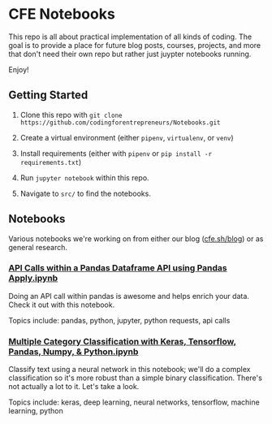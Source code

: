 # CFE Notebooks
This repo is all about practical implementation of all kinds of coding. The goal is to provide a place for future blog posts, courses, projects, and more that don't need their own repo but rather just juypter notebooks running.

Enjoy!


## Getting Started

1. Clone this repo with `git clone https://github.com/codingforentrepreneurs/Notebooks.git`

2. Create a virtual environment (either `pipenv`, `virtualenv`, or `venv`)

3. Install requirements (either with `pipenv` or `pip install -r requirements.txt`)

4. Run `jupyter notebook` within this repo.

5. Navigate to `src/` to find the notebooks.


## Notebooks
Various notebooks we're working on from either our blog ([cfe.sh/blog](https://cfe.sh/blog)) or as general research.

### [API Calls within a Pandas Dataframe API using Pandas Apply.ipynb](./src/API%20Calls%20within%20a%20Pandas%20Dataframe%20API%20using%20Pandas%20Apply.ipynb)
Doing an API call within pandas is awesome and helps enrich your data. Check it out with this notebook.

Topics include: pandas, python, jupyter, python requests, api calls

### [Multiple Category Classification with Keras, Tensorflow, Pandas, Numpy, & Python.ipynb](./src/Multiple%20Category%20Classification%20with%20Keras%2C%20Tensorflow%2C%20Pandas%2C%20Numpy%2C%20%26%20Python.ipynb)
Classify text using a neural network in this notebook; we'll do a complex classification so it's more robust than a simple binary classification. There's not actually a lot to it. Let's take a look.

Topics include: keras, deep learning, neural networks, tensorflow, machine learning, python
